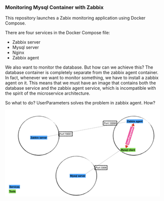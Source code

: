 ### Monitoring Mysql Container with Zabbix

This repository launches a Zabix monitoring application using Docker Compose. 

There are four services in the Docker Compose file:
- Zabbix server
- Mysql server
- Nginx
- Zabbix agent


We also want to monitor the database. But how can we achieve this?  The database container is completely separate from the zabbix agent container. In fact, whenever we want to monitor something, we have to install a zabbix agent on it. This means that we must have an image that contains both the database service and the zabbix agent service, which is incompatible with the spirit of the microservice architecture.

So what to do? UserParameters solves the problem in zabbix agent. How? 


![alt text](https://github.com/imikiani/monitoring-mysql-container-with-zabbix/blob/main/roles/app/files/app/schema.jpeg?raw=true)
